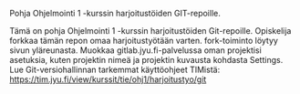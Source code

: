 Pohja Ohjelmointi 1 -kurssin harjoitustöiden GIT-repoille. 

Tämä on pohja Ohjelmointi 1 -kurssin harjoitustöiden Git-repoille.
Opiskelija forkkaa tämän repon omaa harjoitustyötään varten.
fork-toiminto löytyy sivun yläreunasta.
Muokkaa gitlab.jyu.fi-palvelussa oman projektisi asetuksia, kuten projektin nimeä
ja projektin kuvausta kohdasta Settings.
Lue Git-versiohallinnan tarkemmat käyttöohjeet TIMistä: https://tim.jyu.fi/view/kurssit/tie/ohj1/harjoitustyo/git